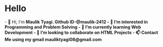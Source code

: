 <h1>Hello</h1>
- 👋 Hi, I’m <strong>Maulik Tyagi<strong/>. Github ID-@maulik-2412
- 👀 I’m interested in Programming and Problem Solving
- 🌱 I’m currently learning Web Development
- 💞️ I’m looking to collaborate on HTML Projects
- 📫 Contact Me using my gmail mauliktyagi08@gmail.com

<!---
maulik-2412/maulik-2412 is a ✨ special ✨ repository because its `README.md` (this file) appears on your GitHub profile.
You can click the Preview link to take a look at your changes.
--->
